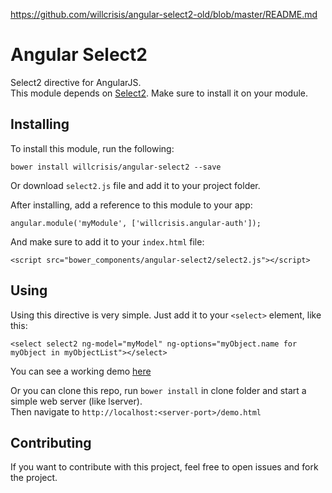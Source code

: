 https://github.com/willcrisis/angular-select2-old/blob/master/README.md

# Angular Select2
Select2 directive for AngularJS.   
This module depends on [Select2](https://select2.github.io/). Make sure to install it on your module.

## Installing
To install this module, run the following:

```
bower install willcrisis/angular-select2 --save
```

Or download `select2.js` file and add it to your project folder.   

After installing, add a reference to this module to your app:

```
angular.module('myModule', ['willcrisis.angular-auth']);
```

And make sure to add it to your `index.html` file:
```
<script src="bower_components/angular-select2/select2.js"></script>
```

## Using

Using this directive is very simple. Just add it to your `<select>` element, like this:

```
<select select2 ng-model="myModel" ng-options="myObject.name for myObject in myObjectList"></select>
```

You can see a working demo [here](https://plnkr.co/edit/3diw9uQ0IeEv9vCxI22v)

Or you can clone this repo, run `bower install` in clone folder and start a simple web server (like lserver).   
Then navigate to `http://localhost:<server-port>/demo.html`

## Contributing

If you want to contribute with this project, feel free to open issues and fork the project.